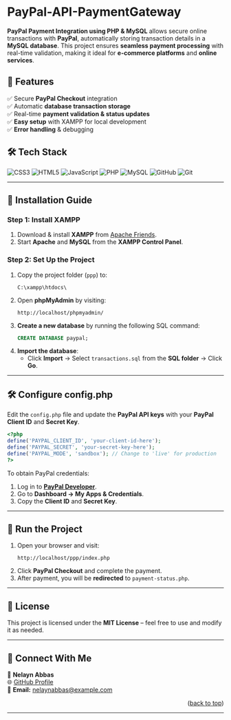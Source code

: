 # **PayPal-API-PaymentGateway**  

**PayPal Payment Integration using PHP & MySQL** allows secure online transactions with **PayPal**, automatically storing transaction details in a **MySQL database**. This project ensures **seamless payment processing** with real-time validation, making it ideal for **e-commerce platforms** and **online services**.  

## **📌 Features**  
✅ Secure **PayPal Checkout** integration  
✅ Automatic **database transaction storage**  
✅ Real-time **payment validation & status updates**  
✅ **Easy setup** with XAMPP for local development  
✅ **Error handling** & debugging  

## **🛠️ Tech Stack**  
![CSS3](https://img.shields.io/badge/css3-%231572B6.svg?style=for-the-badge&logo=css3&logoColor=white)  ![HTML5](https://img.shields.io/badge/html5-%23E34F26.svg?style=for-the-badge&logo=html5&logoColor=white)  ![JavaScript](https://img.shields.io/badge/javascript-%23323330.svg?style=for-the-badge&logo=javascript&logoColor=%23F7DF1E)  ![PHP](https://img.shields.io/badge/php-%23777BB4.svg?style=for-the-badge&logo=php&logoColor=white)  ![MySQL](https://img.shields.io/badge/mysql-4479A1.svg?style=for-the-badge&logo=mysql&logoColor=white)  ![GitHub](https://img.shields.io/badge/github-%23121011.svg?style=for-the-badge&logo=github&logoColor=white)  ![Git](https://img.shields.io/badge/git-%23F05033.svg?style=for-the-badge&logo=git&logoColor=white)  

---

## **📌 Installation Guide**  

### **Step 1: Install XAMPP**  
1. Download & install **XAMPP** from [Apache Friends](https://www.apachefriends.org/).  
2. Start **Apache** and **MySQL** from the **XAMPP Control Panel**.  

### **Step 2: Set Up the Project**  
1. Copy the project folder (`ppp`) to:  
   ```
   C:\xampp\htdocs\
   ```
2. Open **phpMyAdmin** by visiting:  
   ```
   http://localhost/phpmyadmin/
   ```
3. **Create a new database** by running the following SQL command:  
   ```sql
   CREATE DATABASE paypal;
   ```
4. **Import the database**:  
   - Click **Import** → Select `transactions.sql` from the **SQL folder** → Click **Go**.  

---

## **🛠️ Configure config.php**  
Edit the `config.php` file and update the **PayPal API keys** with your **PayPal Client ID** and **Secret Key**.  

```php
<?php
define('PAYPAL_CLIENT_ID', 'your-client-id-here');
define('PAYPAL_SECRET', 'your-secret-key-here');
define('PAYPAL_MODE', 'sandbox'); // Change to 'live' for production
?>
```
To obtain PayPal credentials:  
1. Log in to **[PayPal Developer](https://developer.paypal.com/)**.  
2. Go to **Dashboard → My Apps & Credentials**.  
3. Copy the **Client ID** and **Secret Key**.  

---

## **🚀 Run the Project**  
1. Open your browser and visit:  
   ```
   http://localhost/ppp/index.php
   ```
2. Click **PayPal Checkout** and complete the payment.  
3. After payment, you will be **redirected** to `payment-status.php`.  

---

## **📜 License**  
This project is licensed under the **MIT License** – feel free to use and modify it as needed.  

---

## **📩 Connect With Me**  

👤 **Nelayn Abbas**  
🌐 [GitHub Profile](https://github.com/NelaynAbbas)  
📧 **Email:** nelaynabbas@example.com  

<p align="right">(<a href="#readme-top">back to top</a>)</p>  

---

